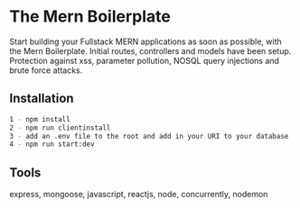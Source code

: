 # The Mern Boilerplate
Start building your Fullstack MERN applications as soon as possible, with the Mern Boilerplate.
Initial routes, controllers and models have been setup.
Protection against xss, parameter pollution, NOSQL query injections and brute force attacks.

## Installation
```bash
1 - npm install
2 - npm run clientinstall
3 - add an .env file to the root and add in your URI to your database
4 - npm run start:dev
```

## Tools
express, mongoose, javascript, reactjs, node, concurrently, nodemon
